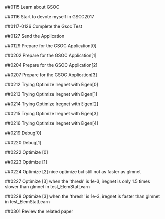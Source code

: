 ##0115 Learn about GSOC

##0116 Start to devote myself in GSOC2017

##0117-0126 Complete the Gsoc Test

##0127 Send the Application

##0129 Prepare for the GSOC Application[0]

##0202 Prepare for the GSOC Application[1]

##0204 Prepare for the GSOC Application[2]

##0207 Prepare for the GSOC Application[3]

##0212 Trying Optimize Iregnet with Eigen[0]

##0213 Trying Optimize Iregnet with Eigen[1]

##0214 Trying Optimize Iregnet with Eigen[2]

##0215 Trying Optimize Iregnet with Eigen[3]

##0216 Trying Optimize Iregnet with Eigen[4]

##0219 Debug[0]

##0220 Debug[1]

##0222 Optimize [0]

##0223 Optimize [1]

##0224 Optimize [2] nice optimize but still not as faster as glmnet

##0227 Optimize [3] when the 'thresh' is 1e-3, iregnet is only 1.5 times slower than glmnet in test_ElemStatLearn

##0228 Optimize [3] when the 'thresh' is 1e-3, iregnet is faster than glmnet in test_ElemStatLearn

##0301 Review the related paper